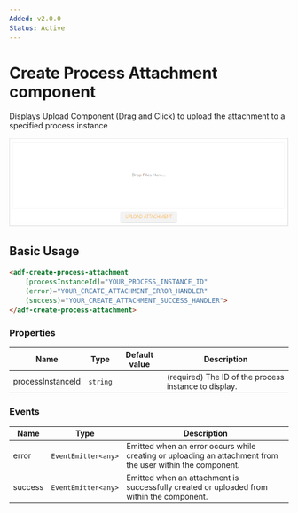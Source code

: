 ```yaml
---
Added: v2.0.0
Status: Active
---
```

# Create Process Attachment component

Displays Upload Component (Drag and Click) to upload the attachment to a specified process instance

![process-create-attachment](../docassets/images/process-create-attachment.png)

## Basic Usage

```html
<adf-create-process-attachment 
    [processInstanceId]="YOUR_PROCESS_INSTANCE_ID"
    (error)="YOUR_CREATE_ATTACHMENT_ERROR_HANDLER"
    (success)="YOUR_CREATE_ATTACHMENT_SUCCESS_HANDLER">
</adf-create-process-attachment>
```

### Properties

| Name | Type | Default value | Description |
| ---- | ---- | ------------- | ----------- |
| processInstanceId | `string` |  | (required) The ID of the process instance to display.  |

### Events

| Name | Type | Description |
| ---- | ---- | ----------- |
| error | `EventEmitter<any>` | Emitted when an error occurs while creating or uploading an attachment from the user within the component. |
| success | `EventEmitter<any>` | Emitted when an attachment is successfully created or uploaded from within the component. |
